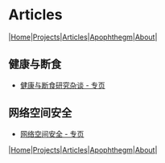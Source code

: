 # Articles

|[Home](/README.md)|[Projects](/projects.md)|[Articles](/articles.md)|[Apophthegm](/apophthegm.md)|[About](/about.md)|

## 健康与断食

- [健康与断食研究杂谈 - 专页](/articles_health.md)     

## 网络空间安全

- [网络空间安全 - 专页](/articles_cybersecurity.md)    

|[Home](/README.md)|[Projects](/projects.md)|[Articles](/articles.md)|[Apophthegm](/apophthegm.md)|[About](/about.md)|

